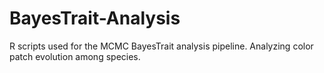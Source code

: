 # BayesTrait-Analysis

R scripts used for the MCMC BayesTrait analysis pipeline. Analyzing color patch evolution among species. 

